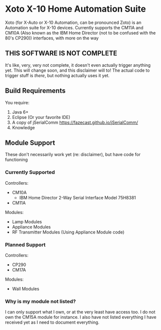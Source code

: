 # Xoto X-10 Home Automation Suite
Xoto (for X-Auto or X-10 Automation, can be pronounced Zoto) is an Automation suite for X-10 devices.
Currently supports the CM11A and CM10A (Also known as the IBM Home Director (not to be confused with the 80's CP290)) interfaces, with more on the way

## THIS SOFTWARE IS NOT COMPLETE
It's like, very, very not complete, it doesn't even actually trigger anything yet. This will change soon, and this disclaimer will to!
The actual code to trigger stuff is *there*, but nothing actually uses it yet.

## Build Requirements
You require:
1. Java 6+
2. Eclipse (Or your favorite IDE)
3. A copy of jSerialComm https://fazecast.github.io/jSerialComm/
4. Knowledge

## Module Support
These don't necessarily work yet (re: disclaimer), but have code for functioning

### Currently Supported
Controllers:
  - CM10A
    - IBM Home Director 2-Way Serial Interface Model 75H8381
  - CM11A

Modules:
  - Lamp Modules
  - Appliance Modules
  - RF Transmitter Modules (Using Appliance Module code)

### Planned Support
Controllers:
  - CP290
  - CM17A

Modules:
  - Wall Modules

### Why is my module not listed?
I can only support what I own, or at the very least have access too. I do not own the CM15A module for instance.
I also have not listed everything I have received yet as I need to document everything.
